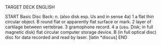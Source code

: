 TARGET DECK
ENGLISH

START
Basic
Disc
Back: n. (also disk esp. Us and in sense 4a) 1 a flat thin circular object. B round flat or apparently flat surface or mark. 2 layer of cartilage between vertebrae. 3 gramophone record. 4 a (usu. Disk; in full magnetic disk) flat circular computer storage device. B (in full optical disc) disc for data recorded and read by laser. [latin *discus]
END
